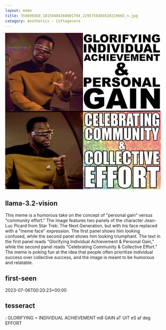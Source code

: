 ```yaml
---
layout: meme
title: 358090368_10159484360001794_2295758405620219665_n.jpg
category: Aesthetics - Cottagecore
---
```


<div markdown="0"><a href="358090368_10159484360001794_2295758405620219665_n.jpg"><img class="photo" src="358090368_10159484360001794_2295758405620219665_n.jpg" /></a>

<h2>llama-3.2-vision</h2>
<p title="Llama-3.2-Vision-11B is a really good model that probably gets the visual details right but doesn't understand literary or media references, and often fails to accurately represent the physical arrangement of objects and the implied relationships between the objects.">This meme is a humorous take on the concept of &quot;personal gain&quot; versus &quot;community effort.&quot; The image features two panels of the character Jean-Luc Picard from Star Trek: The Next Generation, but with his face replaced with a &quot;meme face&quot; expression. The first panel shows him looking confused, while the second panel shows him looking triumphant. The text in the first panel reads &quot;Glorifying Individual Achievement &amp; Personal Gain,&quot; while the second panel reads &quot;Celebrating Community &amp; Collective Effort.&quot; The meme is poking fun at the idea that people often prioritize individual success over collective success, and the image is meant to be humorous and relatable.</p>

<h2>first-seen</h2>
<p title="Because Git doesn't preserve file modification times, this metadata file contains the file's modification time when it was added to the library.">2023-07-06T00:20:23+00:00</p>

<h2>tesseract</h2>
<p title="Tesseract is often terrible and just gives a lot of nonsense characters, but it used to be the state of the art, and usually it is better at correctly representing text than llama-3.2-vision-11b.">: GLORIFYING = INDIVIDUAL ACHIEVEMENT m8 GAIN aT UIT eS af deg EFFORT</p>

</div>

